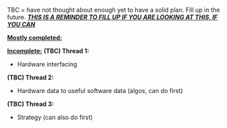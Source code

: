 TBC = have not thought about enough yet to have a solid plan. Fill up in the future.
<ins>**_THIS IS A REMINDER TO FILL UP IF YOU ARE LOOKING AT THIS, IF YOU CAN_**</ins>

<ins>**Mostly completed:**</ins>

<ins>**Incomplete:**</ins>
**(TBC) Thread 1:**
- Hardware interfacing

**(TBC) Thread 2:**
- Hardware data to useful software data (algos, can do first)

**(TBC) Thread 3:**
- Strategy (can also do first)
